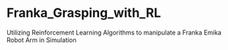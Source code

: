 # Franka_Grasping_with_RL
Utilizing Reinforcement Learning Algorithms to manipulate a Franka Emika Robot Arm in Simulation
